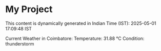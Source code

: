 # My Project

This content is dynamically generated in Indian Time (IST): 2025-05-01 17:09:48 IST


Current Weather in Coimbatore:
Temperature: 31.88 °C
Condition: thunderstorm
